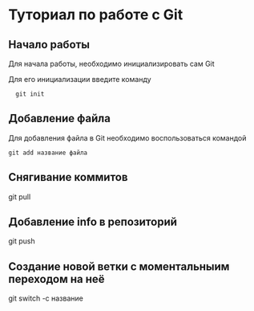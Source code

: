 # Туториал по работе с Git

## Начало работы

Для начала работы, необходимо инициализировать сам Git

Для его инициализации введите команду 

```
  git init
```

## Добавление файла

Для добавления файла в Git необходимо воспользоваться командой 

```
git add название файла
```
## Снягивание коммитов

git pull 
## Добавление info в репозиторий 

git push
## Создание новой ветки с моментальныим переходом на неё 

git switch -c название